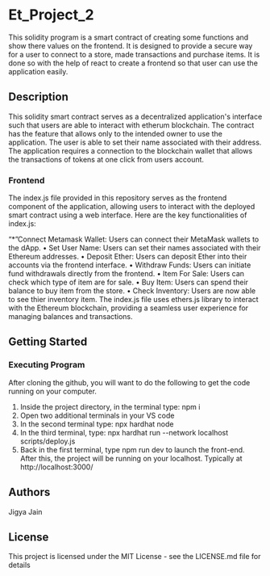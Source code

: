 # Et_Project_2
This solidity program is a smart contract of creating some functions and show there values on the frontend. It is designed to provide a secure way for a user to connect to a store, made transactions and purchase items. It is done so with the help of react to create a frontend so that user can use the application easily.

## Description
This solidity smart contract serves as a decentralized application's interface such that users are able to interact with etherum blockchain. The contract has the feature that allows only to the intended owner to use the application. The user is able to set their name associated with their address.
The application requires a connection to the blockchain wallet that allows the transactions of tokens at one click from users account.

### Frontend
The index.js file provided in this repository serves as the frontend component of the application, allowing users to interact with the deployed smart contract using a web interface. Here are the key functionalities of index.js:

“*”Connect Metamask Wallet: Users can connect their MetaMask wallets to the dApp.
 • Set User Name: Users can set their names associated with their Ethereum addresses.
 • Deposit Ether: Users can deposit Ether into their accounts via the frontend interface.
 • Withdraw Funds: Users can initiate fund withdrawals directly from the frontend.
 • Item For Sale: Users can check which type of item are for sale.
 • Buy Item: Users can spend their balance to buy item from the store.
 • Check Inventory: Users are now able to see thier inventory item.
The index.js file uses ethers.js library to interact with the Ethereum blockchain, providing a seamless user experience for managing balances and transactions.

## Getting Started
### Executing Program
After cloning the github, you will want to do the following to get the code running on your computer.

1. Inside the project directory, in the terminal type: npm i
2. Open two additional terminals in your VS code
3. In the second terminal type: npx hardhat node
4. In the third terminal, type: npx hardhat run --network localhost scripts/deploy.js
5. Back in the first terminal, type npm run dev to launch the front-end.
After this, the project will be running on your localhost. Typically at http://localhost:3000/

## Authors

Jigya Jain

## License

This project is licensed under the MIT License - see the LICENSE.md file for details
